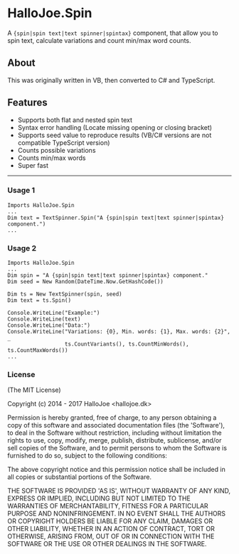 HalloJoe.Spin
==================
A `{spin|spin text|text spinner|spintax}` component, that allow you to spin text, calculate variations and count min/max word counts.

About
-----------
This was originally written in VB, then converted to C# and TypeScript.

Features
-----------
* Supports both flat and nested spin text
* Syntax error handling (Locate missing opening or closing bracket)
* Supports seed value to reproduce results (VB/C# versions are not compatible TypeScript version)
* Counts possible variations 
* Counts min/max words
* Super fast

---

### Usage 1
```
Imports HalloJoe.Spin
...
Dim text = TextSpinner.Spin("A {spin|spin text|text spinner|spintax} component.")
...
```

### Usage 2
```
Imports HalloJoe.Spin
...
Dim spin = "A {spin|spin text|text spinner|spintax} component."
Dim seed = New Random(DateTime.Now.GetHashCode())

Dim ts = New TextSpinner(spin, seed)
Dim text = ts.Spin()

Console.WriteLine("Example:")
Console.WriteLine(text)
Console.WriteLine("Data:")
Console.WriteLine("Variations: {0}, Min. words: {1}, Max. words: {2}", _
                  ts.CountVariants(), ts.CountMinWords(), ts.CountMaxWords())
...
```


### License 

(The MIT License)

Copyright (c) 2014 - 2017 HalloJoe <hallojoe.dk>

Permission is hereby granted, free of charge, to any person obtaining
a copy of this software and associated documentation files (the
'Software'), to deal in the Software without restriction, including
without limitation the rights to use, copy, modify, merge, publish,
distribute, sublicense, and/or sell copies of the Software, and to
permit persons to whom the Software is furnished to do so, subject to
the following conditions:

The above copyright notice and this permission notice shall be
included in all copies or substantial portions of the Software.

THE SOFTWARE IS PROVIDED 'AS IS', WITHOUT WARRANTY OF ANY KIND,
EXPRESS OR IMPLIED, INCLUDING BUT NOT LIMITED TO THE WARRANTIES OF
MERCHANTABILITY, FITNESS FOR A PARTICULAR PURPOSE AND NONINFRINGEMENT.
IN NO EVENT SHALL THE AUTHORS OR COPYRIGHT HOLDERS BE LIABLE FOR ANY
CLAIM, DAMAGES OR OTHER LIABILITY, WHETHER IN AN ACTION OF CONTRACT,
TORT OR OTHERWISE, ARISING FROM, OUT OF OR IN CONNECTION WITH THE
SOFTWARE OR THE USE OR OTHER DEALINGS IN THE SOFTWARE.
